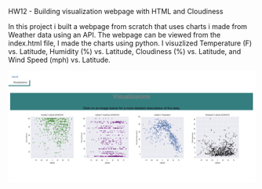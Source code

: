 HW12 - Building visualization webpage with HTML and Cloudiness

In this project i built a webpage from scratch that uses charts i made from Weather data using an API.
The webpage can be viewed from the index.html file, I made the charts using python.
I visuzlized Temperature (F) vs. Latitude, Humidity (%) vs. Latitude, Cloudiness (%) vs. Latitude, and Wind Speed (mph) vs. Latitude.

![ss](ss_hw12.png)
